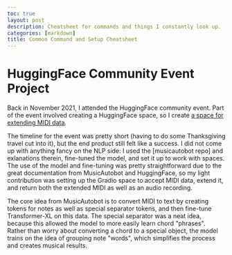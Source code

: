 ```yaml
---
toc: true
layout: post
description: Cheatsheet for commands and things I constantly look up.
categories: [markdown]
title: Common Command and Setup Cheatsheet
---
```

# HuggingFace Community Event Project

Back in November 2021, I attended the HuggingFace community event. Part of the event involved creating a HuggingFace space, so I create [a space for extending MIDI data](https://huggingface.co/spaces/psistolar/pop-music-transformer). 

The timeline for the event was pretty short (having to do some Thanksgiving travel cut into it), but the end product still felt like a success. I did not come up with anything fancy on the NLP side: I used the [musicautobot repo] and exlanations therein, fine-tuned the model, and set it up to work with spaces. The use of the model and fine-tuning was pretty straightforward due to the great documentation from MusicAutobot and HuggingFace, so my light contribution was setting up the Gradio space to accept MIDI data, extend it, and return both the extended MIDI as well as an audio recording.

The core idea from MusicAutobot is to convert MIDI to text by creating tokens for notes as well as special separator tokens, and then fine-tune Transformer-XL on this data. The special separator was a neat idea, because this allowed the model to more easily learn chord "phrases". Rather than worry about converting a chord to a special object, the model trains on the idea of grouping note "words", which simplifies the process and creates musical results.
